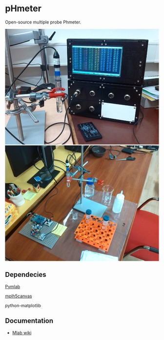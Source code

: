 # pHmeter

Open-source multiple probe Phmeter. 

<img src="https://raw.githubusercontent.com/ODZ-UJF-AV-CR/pHmeter/master/DOC/SRC/img/PHMET01A_Small.jpg" width="600" />

<img src="https://raw.githubusercontent.com/ODZ-UJF-AV-CR/pHmeter/master/DOC/SRC/img/PHMET01_laboratory_use.jpg" width="600" />



## Dependecies

[Pymlab](https://github.com/MLAB-project/pymlab)

[mplh5canvas](https://pypi.python.org/pypi/mplh5canvas)

python-matplotlib

## Documentation

* [Mlab wiki](http://wiki.mlab.cz/doku.php?id=en:phmet)


